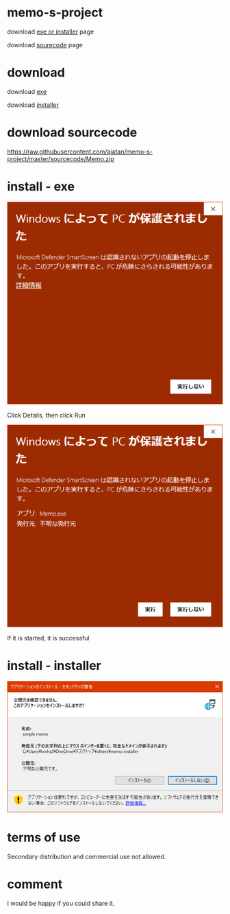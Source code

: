 # memo-s-project
download [exe or installer](https://github.com/ajatan/memo-s-project/blob/master/README.md#download) page

download [sourecode](https://github.com/ajatan/memo-s-project/blob/master/README.md#download-sourcecode) page


# download
download [exe](https://raw.githubusercontent.com/ajatan/memo-s-project/master/downloads/Memo.exe)

download [installer](https://raw.githubusercontent.com/ajatan/memo-s-project/master/downloads/memo%20installer.zip)
# download sourcecode
https://raw.githubusercontent.com/ajatan/memo-s-project/master/sourcecode/Memo.zip
# install - exe
![alert](https://github.com/ajatan/memo-s-project/blob/master/image/exe%20alert%201.png)

Click Details, then click Run

![alert](https://github.com/ajatan/memo-s-project/blob/master/image/exe%20alert%202.png)

If it is started, it is successful
# install - installer

![alert](https://github.com/ajatan/memo-s-project/blob/master/image/installer%20alert.png)

# terms of use
Secondary distribution and commercial use not allowed.
# comment
I would be happy if you could share it.

